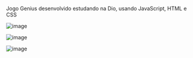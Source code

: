 Jogo Genius desenvolvido estudando na Dio, usando JavaScript, HTML e CSS

![image](https://github.com/user-attachments/assets/1bec02cc-e13e-4c73-91e9-557182f1b60c)

![image](https://github.com/user-attachments/assets/6897f285-48e5-40c9-92c1-961a32a5af6c)

![image](https://github.com/user-attachments/assets/f8aa38ac-4d72-4976-9306-49638d058229)
